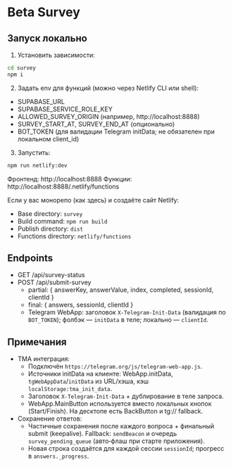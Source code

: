 # Beta Survey

## Запуск локально

1. Установить зависимости:
```bash
cd survey
npm i
```

2. Задать env для функций (можно через Netlify CLI или shell):
- SUPABASE_URL
- SUPABASE_SERVICE_ROLE_KEY
- ALLOWED_SURVEY_ORIGIN (например, http://localhost:8888)
- SURVEY_START_AT, SURVEY_END_AT (опционально)
- BOT_TOKEN (для валидации Telegram initData; не обязателен при локальном client_id)

3. Запустить:
```bash
npm run netlify:dev
```
Фронтенд: http://localhost:8888
Функции: http://localhost:8888/.netlify/functions

Если у вас монорепо (как здесь) и создаёте сайт Netlify:
- Base directory: `survey`
- Build command: `npm run build`
- Publish directory: `dist`
- Functions directory: `netlify/functions`

## Endpoints
- GET /api/survey-status
- POST /api/submit-survey
  - partial: { answerKey, answerValue, index, completed, sessionId, clientId }
  - final: { answers, sessionId, clientId }
  - Telegram WebApp: заголовок `X-Telegram-Init-Data` (валидация по `BOT_TOKEN`); фолбэк — `initData` в теле; локально — `clientId`.

## Примечания
- TMA интеграция:
  - Подключён `https://telegram.org/js/telegram-web-app.js`.
  - Источники initData на клиенте: WebApp.initData, `tgWebAppData`/`initData` из URL/хэша, кэш `localStorage:tma_init_data`.
  - Заголовок `X-Telegram-Init-Data` + дублирование в теле запроса.
  - WebApp.MainButton используется вместо локальных кнопок (Start/Finish). На десктопе есть BackButton и tg:// fallback.
- Сохранение ответов:
  - Частичные сохранения после каждого вопроса + финальный submit (keepalive). Fallback: `sendBeacon` и очередь `survey_pending_queue` (авто‑флаш при старте приложения).
  - Новая строка создаётся для каждой сессии `sessionId`; прогресс в `answers._progress`.

